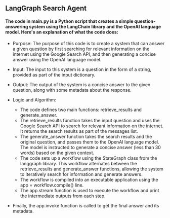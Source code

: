 ## LangGraph Search Agent

#### The code in main.py is a Python script that creates a simple question-answering system using the LangChain library and the OpenAI language model. Here's an explanation of what the code does:
- Purpose: The purpose of this code is to create a system that can answer a given question by first searching for relevant information on the internet using the Google Search API, and then generating a concise answer using the OpenAI language model.
- Input: The input to this system is a question in the form of a string, provided as part of the input dictionary.
- Output: The output of the system is a concise answer to the given question, along with some metadata about the response.
- Logic and Algorithm:

  - The code defines two main functions: retrieve_results and generate_answer.
  - The retrieve_results function takes the input question and uses the Google Search API to search for relevant information on the internet. It returns the search results as part of the messages list.
  - The generate_answer function takes the search results and the original question, and passes them to the OpenAI language model. The model is instructed to generate a concise answer (less than 30 words) based on the given context.
  - The code sets up a workflow using the StateGraph class from the langgraph library. This workflow alternates between the retrieve_results and generate_answer functions, allowing the system to iteratively search for information and generate answers.
  - The workflow is compiled into an executable application using the app = workflow.compile() line.
  - The app.stream function is used to execute the workflow and print the intermediate outputs from each step.
  
- Finally, the app.invoke function is called to get the final answer and its metadata.